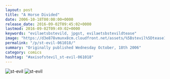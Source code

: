 ```yaml
---
layout: post
title: "A Horse Divided"
date: 2006-10-18T00:00:00+0000
release_date: 2016-09-02T09:45:02+0000
lastmod: 2016-09-02T09:49:02+0000
keywords: "evilaetsbstevild, jpgst, evilaetsbstevildtease"
image: "https://d3e878vmunx8cm.cloudfront.net/assets/%5Bstevil%5Dtease10-18-06.jpg"
permalink: "/p/st-evil-061018/"
summary: "Originally published Wednesday October, 18th 2006"
category: comics
hashtag: "#axisofstevil_st-evil-061018"
---
```


![st-evil](https://d3e878vmunx8cm.cloudfront.net/assets/%5Bstevil%5Dtease10-18-06.jpg)
![st-evil](https://d3e878vmunx8cm.cloudfront.net/assets/%5Bstevil%5D10-18-06.jpg)
